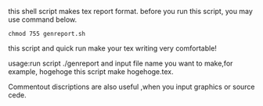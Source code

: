 this shell script makes tex report format.
before you run this script, you may use command below.

	chmod 755 genreport.sh

this script and quick run make your tex writing very comfortable!

usage:run script 
	./genreport
and input file name you want to make,for example,
	hogehoge
this script make hogehoge.tex.

Commentout discriptions are also useful ,when you input graphics or source cede.
